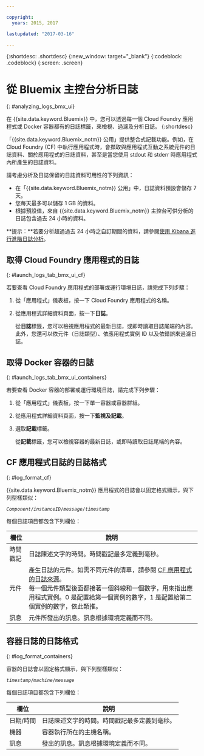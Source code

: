 ```yaml
---

copyright:
  years: 2015, 2017

lastupdated: "2017-03-16"

---
```



{:shortdesc: .shortdesc}
{:new_window: target="_blank"}
{:codeblock: .codeblock}
{:screen: .screen}

# 從 Bluemix 主控台分析日誌
{: #analyzing_logs_bmx_ui}

在 {{site.data.keyword.Bluemix}} 中，您可以透過每一個 Cloud Foundry 應用程式或 Docker 容器都有的日誌標籤，來檢視、過濾及分析日誌。
{:shortdesc}

「{{site.data.keyword.Bluemix_notm}} 公用」提供整合式記載功能。例如，在 Cloud Foundry (CF) 中執行應用程式時，會擷取與應用程式互動之系統元件的日誌資料、關於應用程式的日誌資料，甚至是當您使用 stdout 和 stderr 時應用程式內所產生的日誌資料。

請考慮分析及日誌保留的日誌資料可用性的下列資訊：

* 在「{{site.data.keyword.Bluemix_notm}} 公用」中，日誌資料預設會儲存 7 天。 
* 您每天最多可以儲存 1 GB 的資料。 
* 根據預設值，來自 {{site.data.keyword.Bluemix_notm}} 主控台可供分析的日誌包含過去 24 小時的資料。

**提示：**若要分析超過過去 24 小時之自訂期間的資料，請參閱[使用 Kibana 進行進階日誌分析](logging_analyzing_logs_Kibana.html#analyzing_logs_Kibana)。 

##  取得 Cloud Foundry 應用程式的日誌
{: #launch_logs_tab_bmx_ui_cf}

若要查看 Cloud Foundry 應用程式的部署或運行環境日誌，請完成下列步驟：

1. 從「應用程式」儀表板，按一下 Cloud Foundry 應用程式的名稱。 
    
2. 從應用程式詳細資料頁面，按一下**日誌**。
    
    從**日誌**標籤，您可以檢視應用程式的最新日誌，或即時讀取日誌尾端的內容。此外，您還可以依元件（日誌類型）、依應用程式實例 ID 以及依錯誤來過濾日誌。
    

##  取得 Docker 容器的日誌
{: #launch_logs_tab_bmx_ui_containers}

若要查看 Docker 容器的部署或運行環境日誌，請完成下列步驟：

1. 從「應用程式」儀表板，按一下單一容器或容器群組。 
    
2. 從應用程式詳細資料頁面，按一下**監視及記載**。

3. 選取**記載**標籤。
    
    從**記載**標籤，您可以檢視容器的最新日誌，或即時讀取日誌尾端的內容。 

## CF 應用程式日誌的日誌格式
{: #log_format_cf}

{{site.data.keyword.Bluemix_notm}} 應用程式的日誌會以固定格式顯示，與下列型樣類似：

<code><var class="keyword varname">Component</var>/<var class="keyword varname">instanceID</var>/<var class="keyword varname">message</var>/<var class="keyword varname">timestamp</var></code>

每個日誌項目都包含下列欄位：

| 欄位 | 說明 |
|-------|-------------|
| 時間戳記 | 日誌陳述文字的時間。時間戳記最多定義到毫秒。 |
| 元件 | 產生日誌的元件。如需不同元件的清單，請參閱 [CF 應用程式的日誌來源](logging_cf_apps.html#logging_bluemix_cf_apps_log_sources)。<br> 每一個元件類型後面都接著一個斜線和一個數字，用來指出應用程式實例。0 是配置給第一個實例的數字，1 是配置給第二個實例的數字，依此類推。 |
| 訊息 | 元件所發出的訊息。訊息根據環境定義而不同。 |



## 容器日誌的日誌格式
{: #log_format_containers}

容器的日誌會以固定格式顯示，與下列型樣類似：

<code><var class="keyword varname">timestamp</var>/<var class="keyword varname">machine</var>/<var class="keyword varname">message</var>  </code>

每個日誌項目都包含下列欄位：

| 欄位 | 說明 |
|-------|-------------|
| 日期/時間 | 日誌陳述文字的時間。時間戳記最多定義到毫秒。 |
| 機器 | 容器執行所在的主機名稱。 |
| 訊息 | 發出的訊息。訊息根據環境定義而不同。 |


